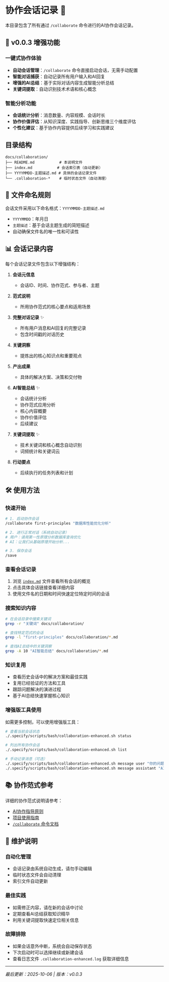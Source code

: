 # 协作会话记录 🤝

本目录包含了所有通过 `/collaborate` 命令进行的AI协作会话记录。

## 🚀 v0.0.3 增强功能

### 一键式协作体验
- **自动会话管理**：`/collaborate` 命令直接启动会话，无需手动配置
- **智能对话捕获**：自动记录所有用户输入和AI回复
- **增强的AI总结**：基于实际对话内容生成智能分析总结
- **关键词提取**：自动识别技术术语和核心概念

### 智能分析功能
- **会话统计分析**：消息数量、内容规模、会话时长
- **协作价值评估**：从知识深度、实践指导、创新思维三个维度评估
- **个性化建议**：基于协作内容提供后续学习和实践建议

## 目录结构

```
docs/collaboration/
├── README.md           # 本说明文件
├── index.md           # 会话索引表（自动更新）
├── YYYYMMDD-主题描述.md # 具体的会话记录文件
└── .collaboration-*    # 临时状态文件（自动清理）
```

## 📝 文件命名规则

会话文件采用以下命名格式：`YYYYMMDD-主题描述.md`

- `YYYYMMDD`：年月日
- `主题描述`：基于会话主题生成的简短描述
- 自动确保文件名的唯一性和可读性

## 📊 会话记录内容

每个会话记录文件包含以下增强结构：

1. **会话元信息**
   - 会话ID、时间、协作范式、参与者、主题

2. **范式说明**
   - 所用协作范式的核心要点和适用场景

3. **完整对话记录** ✨
   - 所有用户消息和AI回复的完整记录
   - 包含时间戳的对话历史

4. **关键洞察**
   - 提炼出的核心知识点和重要观点

5. **产出成果**
   - 具体的解决方案、决策和交付物

6. **AI智能总结** ✨
   - 会话统计分析
   - 协作范式应用分析
   - 核心内容概要
   - 协作价值评估
   - 后续建议

7. **关键词提取** ✨
   - 技术关键词和核心概念自动识别
   - 词频统计和关键词云

8. **行动要点**
   - 后续执行的任务列表和计划

## 🛠️ 使用方法

### 快速开始

```bash
# 1. 启动协作会话
/collaborate first-principles "数据库性能优化分析"

# 2. 进行正常对话（系统自动记录）
# 用户：请用第一性原理分析数据库查询优化
# AI：让我们从基础原理开始分析...

# 3. 保存会话
/save
```

### 查看会话记录

1. 浏览 [`index.md`](index.md) 文件查看所有会话的概览
2. 点击具体会话链接查看详细内容
3. 使用文件名的日期和时间快速定位特定时间的会话

### 搜索知识内容

```bash
# 在会话目录中搜索关键词
grep -r "关键词" docs/collaboration/

# 查找特定范式的会话
grep -l "first-principles" docs/collaboration/*.md

# 查找AI总结中的关键洞察
grep -A 10 "AI智能总结" docs/collaboration/*.md
```

### 知识复用

- 查看历史会话中的解决方案和最佳实践
- 复用已经验证的方法和工具
- 跟踪问题解决的演进过程
- 基于AI总结快速掌握核心知识

### 增强版工具使用

如需更多控制，可以使用增强版工具：

```bash
# 查看当前会话状态
./.specify/scripts/bash/collaboration-enhanced.sh status

# 列出所有协作会话
./.specify/scripts/bash/collaboration-enhanced.sh list

# 手动记录消息（可选）
./.specify/scripts/bash/collaboration-enhanced.sh message user "你的问题"
./.specify/scripts/bash/collaboration-enhanced.sh message assistant "AI的回复"
```

## 📚 协作范式参考

详细的协作范式说明请参考：
- [AI协作指导原则](../../.specify/templates/ai-collaboration-guide.md)
- [项目使用指南](../usage-guide.md)
- [`/collaborate` 命令文档](../../.claude/commands/collaborate.md)

## 🔧 维护说明

### 自动化管理
- 会话记录由系统自动生成，请勿手动编辑
- 临时状态文件会自动清理
- 索引文件自动更新

### 最佳实践
- 如需修正内容，请在新的会话中讨论
- 定期查看AI总结获取知识精华
- 利用关键词提取快速定位相关信息

### 故障排除
- 如果会话意外中断，系统会自动保存状态
- 下次启动时可以选择继续或新建会话
- 查看日志文件 `.collaboration-enhanced.log` 获取详细信息

---

*最后更新：2025-10-06 | 版本：v0.0.3*